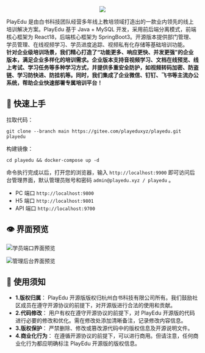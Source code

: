<p align="center">
<img src="https://meedu.cloud.oss.meedu.vip/playedu/%E5%A4%B4%E5%9B%BE.jpg"/>
</p>



PlayEdu 是由白书科技团队经营多年线上教培领域打造出的一款业内领先的线上培训解决方案。PlayEdu 基于 Java + MySQL 开发，采用前后端分离模式，前端核心框架为 React18，后端核心框架为 SpringBoot3。开源版本提供部门管理、学员管理、在线视频学习、学员进度追踪、视频私有化存储等基础培训功能。  
**针对企业级培训场景，我们精心打造了“功能更多、响应更快、并发更强”的企业版本，满足企业多样化的培训需求。企业版本支持音视频学习、文档在线预览、线上考试、学习任务等多种学习方式，并提供多重安全防护，如视频转码加密、防盗链、学习防快进、防挂机等。同时，我们集成了企业微信、钉钉、飞书等主流办公系统，帮助企业快速部署专属培训平台！**

## 🚀 快速上手

拉取代码：

```
git clone --branch main https://gitee.com/playeduxyz/playedu.git playedu
```

构建镜像：

```
cd playedu && docker-compose up -d
```

命令执行完成以后，打开您的浏览器，输入 `http://localhost:9900` 即可访问后台管理界面，默认管理员账号和密码 `admin@playedu.xyz / playedu` 。

- PC 端口 `http://localhost:9800`
- H5 端口 `http://localhost:9801`
- API 端口 `http://localhost:9700`


## 👁 界面预览

![学员端口界面预览](https://meedu.cloud.oss.meedu.vip/playedu/%E5%89%8D%E5%8F%B0%E9%A1%B5%E9%9D%A2.jpg)

![管理后台界面预览](https://meedu.cloud.oss.meedu.vip/playedu/%E5%90%8E%E5%8F%B0%E9%A1%B5%E9%9D%A2.jpg)

## 📃 使用须知

- **1.版权归属**： PlayEdu 开源版版权归杭州白书科技有限公司所有。我们鼓励社区成员在遵守开源协议的前提下，对开源版进行合法的使用和贡献。
- **2.代码修改**： 用户有权在遵守开源协议的前提下，对 PlayEdu 开源版的代码进行必要的修改和优化。需在修改处添加清晰备注，记录修改内容信息。
- **3.版权保护**： 严禁删除、修改或篡改源代码中的版权信息及开源说明文件。
- **4.商业化行为**： 在遵循开源协议的前提下，可以进行商用。但请注意，任何商业化行为都应明确标注 PlayEdu 开源版的版权信息。
